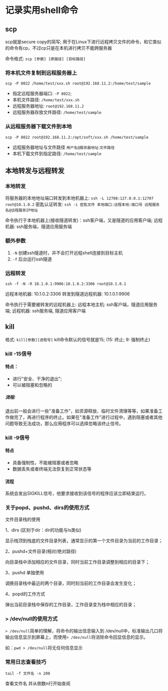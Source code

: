 # 记录实用shell命令

## scp

scp就是secure copy的简写; 用于在Linux下进行远程拷贝文件的命令，和它类似的命令有cp，不过cp只是在本机进行拷贝不能跨服务器

命令格式: `scp [参数] [原路径] [目标路径]`

### 将本机文件复制到远程服务器上

`scp -P 8022 /home/test/xxx.sh root@192.168.11.2:/home/test/sample`

- 指定远程服务器端口: `-P 8022`; 
- 本机文件路径: `/home/test/xxx.sh` 
- 远程服务器地址: `root@192.168.11.2`
- 远程服务器存放文件路径: `/home/test/sample`

### 从远程服务器下载文件到本地

`scp -P 8022 root@192.168.11.2:/opt/soft/xxx.sh /home/test/sample`

- 远程服务器地址与文件路径 `用户名@服务器地址`:`文件路径`
- 本机下载文件到指定路径: `/home/test/sample`

## 本地转发与远程转发

### 本地转发

将服务器的本地地址端口转发到本地机器上: `ssh -L 12708:127.0.0.1:12707 root@10.1.0.2`
密匙认证转发: `ssh -i 密匙文件 本地端口:远程本地:端口号 远程服务名@远程服务IP地址`

命令执行于本地机器上(接收隧道转发)：ssh客户端，又是隧道的应用客户端; 远程机器: ssh服务端，隧道应用服务端

### 额外参数 

1. `-N` 创建ssh隧道时，并不会打开远程shell连接到目标主机
2. `-f` 后台运行ssh隧道

### 远程转发

`ssh -f -N -R 10.1.0.1:9906:10.1.0.2:3306 root@10.1.0.1` 

远程本地机器: 10.1.0.2:3306 转发到隧道远程机器: 10.1.0.1:9906

命令执行于需要被转发的远程机器上: 远程本地主机: ssh客户端，隧道应用服务端; 远程机器: ssh服务端, 隧道应用客户端

## kill

格式: `kill[参数][进程号]` kill命令默认的信号就是15; (15: 终止; 9: 强制终止)

### kill -15信号

#### 特点：

- 进行"安全、干净的退出"; 
- 可以被阻塞和忽略的

##### 流程: 

退出前一般会进行一些"准备工作"，如资源释放、临时文件清理等等，如果准备工作做完了，再进行程序的终止。如果在"准备工作"进行过程中，遇到阻塞或者其他问题导致无法成功，那么应用程序可以选择忽略该终止信号。

### kill -9信号

#### 特点
- 具备强制性，不能被阻塞或者忽略
- 数据丢失或者终端无法恢复到正常状态等

#### 流程

系统会发出SIGKILL信号，他要求接收到该信号的程序应该立即结束运行。

### 关于popd、pushd、dirs的使用方式

文件目录栈的使用

1、dirs (区别于dir：dir的功能与ls类似)

显示栈顶到栈底的文件目录列表，通常显示的第一个文件目录为当前的工作目录；

2、pushd+文件目录(相对/绝对路径)

向目录栈中添加相应的文件目录，同时当前工作目录调整到相应的目录下；

3、pushd 单独使用

调换目录栈中最近的两个目录，同时刻当前的工作目录会发生变化；

4、popd的工作方式

弹出当前目录栈中保存的工作目录，工作目录变为栈中相应的目录；

### > /dev/null的使用方式

`> /dev/null`简单的理解，将命令的输出信息输入到 /dev/null中，标准输出几口将输出信息显示到屏幕上，而使用`> /dev/null`将消除命令回显信息的显示。

如：`pwd > /dev/null`将无任何信息显示

### 常用日志查看技巧

`tail -f 文件名 -n 200`

查看文件名 并从倒数n行开始查阅

